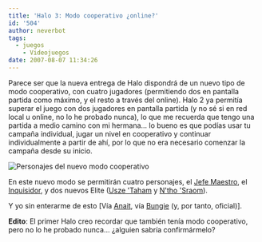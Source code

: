 ```yaml
---
title: 'Halo 3: Modo cooperativo ¿online?'
id: '504'
author: neverbot
tags:
  - juegos
    - Videojuegos
date: 2007-08-07 11:34:26
---
```


Parece ser que la nueva entrega de Halo dispondrá de un nuevo tipo de modo cooperativo, con cuatro jugadores (permitiendo dos en pantalla partida como máximo, y el resto a través del online). Halo 2 ya permitía superar el juego con dos jugadores en pantalla partida (y no sé si en red local u online, no lo he probado nunca), lo que me recuerda que tengo una partida a medio camino con mi hermana... lo bueno es que podías usar tu campaña individual, jugar un nivel en cooperativo y continuar individualmente a partir de ahí, por lo que no era necesario comenzar la campaña desde su inicio.

![Personajes del nuevo modo cooperativo](./halo3_cooperativo.jpg "Personajes del nuevo modo cooperativo")

En este nuevo modo se permitirán cuatro personajes, el [Jefe Maestro](http://en.wikipedia.org/wiki/Master_Chief_(Halo)), el [Inquisidor](http://en.wikipedia.org/wiki/Arbiter_%28Halo%29), y dos nuevos Elite ([Usze 'Taham](http://en.wikipedia.org/wiki/Characters_in_the_Halo_series#Usze_.E2.80.98Taham) y [N'tho 'Sraom](http://en.wikipedia.org/wiki/Characters_in_the_Halo_series#N.E2.80.99tho_.E2.80.98Sraom)).

Y yo sin enterarme de esto \[Vía [Anait](http://www.anaitgames.com/?p=5172), vía [Bungie](http://www.bungie.net/News/content.aspx?type=topnews&link=thesoundofsack) (y, por tanto, oficial)\].

**Edito**: El primer Halo creo recordar que también tenía modo cooperativo, pero no lo he probado nunca... ¿alguien sabría confirmármelo?